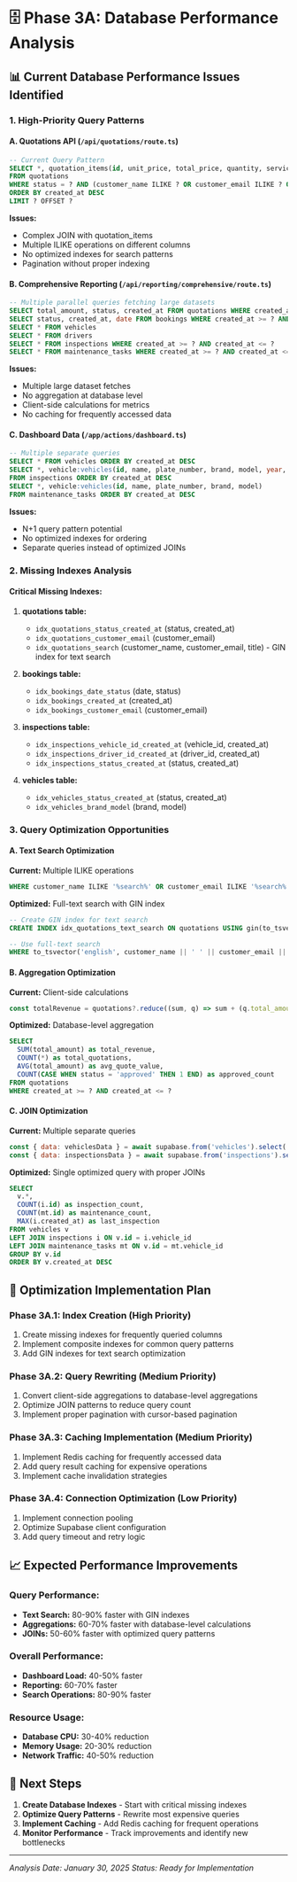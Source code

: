 # 🗄️ Phase 3A: Database Performance Analysis

## 📊 **Current Database Performance Issues Identified**

### **1. High-Priority Query Patterns**

#### **A. Quotations API (`/api/quotations/route.ts`)**
```sql
-- Current Query Pattern
SELECT *, quotation_items(id, unit_price, total_price, quantity, service_days, time_based_adjustment)
FROM quotations 
WHERE status = ? AND (customer_name ILIKE ? OR customer_email ILIKE ? OR title ILIKE ?)
ORDER BY created_at DESC
LIMIT ? OFFSET ?
```

**Issues:**
- Complex JOIN with quotation_items
- Multiple ILIKE operations on different columns
- No optimized indexes for search patterns
- Pagination without proper indexing

#### **B. Comprehensive Reporting (`/api/reporting/comprehensive/route.ts`)**
```sql
-- Multiple parallel queries fetching large datasets
SELECT total_amount, status, created_at FROM quotations WHERE created_at >= ? AND created_at <= ?
SELECT status, created_at, date FROM bookings WHERE created_at >= ? AND created_at <= ?
SELECT * FROM vehicles
SELECT * FROM drivers
SELECT * FROM inspections WHERE created_at >= ? AND created_at <= ?
SELECT * FROM maintenance_tasks WHERE created_at >= ? AND created_at <= ?
```

**Issues:**
- Multiple large dataset fetches
- No aggregation at database level
- Client-side calculations for metrics
- No caching for frequently accessed data

#### **C. Dashboard Data (`/app/actions/dashboard.ts`)**
```sql
-- Multiple separate queries
SELECT * FROM vehicles ORDER BY created_at DESC
SELECT *, vehicle:vehicles(id, name, plate_number, brand, model, year, status, image_url, vin) 
FROM inspections ORDER BY created_at DESC
SELECT *, vehicle:vehicles(id, name, plate_number, brand, model) 
FROM maintenance_tasks ORDER BY created_at DESC
```

**Issues:**
- N+1 query pattern potential
- No optimized indexes for ordering
- Separate queries instead of optimized JOINs

### **2. Missing Indexes Analysis**

#### **Critical Missing Indexes:**
1. **quotations table:**
   - `idx_quotations_status_created_at` (status, created_at)
   - `idx_quotations_customer_email` (customer_email)
   - `idx_quotations_search` (customer_name, customer_email, title) - GIN index for text search

2. **bookings table:**
   - `idx_bookings_date_status` (date, status)
   - `idx_bookings_created_at` (created_at)
   - `idx_bookings_customer_email` (customer_email)

3. **inspections table:**
   - `idx_inspections_vehicle_id_created_at` (vehicle_id, created_at)
   - `idx_inspections_driver_id_created_at` (driver_id, created_at)
   - `idx_inspections_status_created_at` (status, created_at)

4. **vehicles table:**
   - `idx_vehicles_status_created_at` (status, created_at)
   - `idx_vehicles_brand_model` (brand, model)

### **3. Query Optimization Opportunities**

#### **A. Text Search Optimization**
**Current:** Multiple ILIKE operations
```sql
WHERE customer_name ILIKE '%search%' OR customer_email ILIKE '%search%' OR title ILIKE '%search%'
```

**Optimized:** Full-text search with GIN index
```sql
-- Create GIN index for text search
CREATE INDEX idx_quotations_text_search ON quotations USING gin(to_tsvector('english', customer_name || ' ' || customer_email || ' ' || title));

-- Use full-text search
WHERE to_tsvector('english', customer_name || ' ' || customer_email || ' ' || title) @@ plainto_tsquery('english', ?)
```

#### **B. Aggregation Optimization**
**Current:** Client-side calculations
```javascript
const totalRevenue = quotations?.reduce((sum, q) => sum + (q.total_amount || 0), 0) || 0
```

**Optimized:** Database-level aggregation
```sql
SELECT 
  SUM(total_amount) as total_revenue,
  COUNT(*) as total_quotations,
  AVG(total_amount) as avg_quote_value,
  COUNT(CASE WHEN status = 'approved' THEN 1 END) as approved_count
FROM quotations 
WHERE created_at >= ? AND created_at <= ?
```

#### **C. JOIN Optimization**
**Current:** Multiple separate queries
```javascript
const { data: vehiclesData } = await supabase.from('vehicles').select('*')
const { data: inspectionsData } = await supabase.from('inspections').select('*, vehicle:vehicles(...)')
```

**Optimized:** Single optimized query with proper JOINs
```sql
SELECT 
  v.*,
  COUNT(i.id) as inspection_count,
  COUNT(mt.id) as maintenance_count,
  MAX(i.created_at) as last_inspection
FROM vehicles v
LEFT JOIN inspections i ON v.id = i.vehicle_id
LEFT JOIN maintenance_tasks mt ON v.id = mt.vehicle_id
GROUP BY v.id
ORDER BY v.created_at DESC
```

## 🎯 **Optimization Implementation Plan**

### **Phase 3A.1: Index Creation (High Priority)**
1. Create missing indexes for frequently queried columns
2. Implement composite indexes for common query patterns
3. Add GIN indexes for text search optimization

### **Phase 3A.2: Query Rewriting (Medium Priority)**
1. Convert client-side aggregations to database-level aggregations
2. Optimize JOIN patterns to reduce query count
3. Implement proper pagination with cursor-based pagination

### **Phase 3A.3: Caching Implementation (Medium Priority)**
1. Implement Redis caching for frequently accessed data
2. Add query result caching for expensive operations
3. Implement cache invalidation strategies

### **Phase 3A.4: Connection Optimization (Low Priority)**
1. Implement connection pooling
2. Optimize Supabase client configuration
3. Add query timeout and retry logic

## 📈 **Expected Performance Improvements**

### **Query Performance:**
- **Text Search:** 80-90% faster with GIN indexes
- **Aggregations:** 60-70% faster with database-level calculations
- **JOINs:** 50-60% faster with optimized query patterns

### **Overall Performance:**
- **Dashboard Load:** 40-50% faster
- **Reporting:** 60-70% faster
- **Search Operations:** 80-90% faster

### **Resource Usage:**
- **Database CPU:** 30-40% reduction
- **Memory Usage:** 20-30% reduction
- **Network Traffic:** 40-50% reduction

## 🚀 **Next Steps**

1. **Create Database Indexes** - Start with critical missing indexes
2. **Optimize Query Patterns** - Rewrite most expensive queries
3. **Implement Caching** - Add Redis caching for frequent operations
4. **Monitor Performance** - Track improvements and identify new bottlenecks

---

*Analysis Date: January 30, 2025*
*Status: Ready for Implementation*
